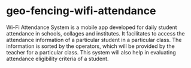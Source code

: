 # geo-fencing-wifi-attendance
Wi-Fi Attendance System is a mobile app developed for daily student attendance in schools, collages and institutes. It facilitates to access the attendance information of a particular student in a particular class. The information is sorted by the operators, which will be provided by the teacher for a particular class. This system will also help in evaluating attendance eligibility criteria of a student.
